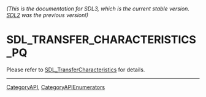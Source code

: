 ###### (This is the documentation for SDL3, which is the current stable version. [SDL2](https://wiki.libsdl.org/SDL2/) was the previous version!)
# SDL_TRANSFER_CHARACTERISTICS_PQ

Please refer to [SDL_TransferCharacteristics](SDL_TransferCharacteristics) for details.

----
[CategoryAPI](CategoryAPI), [CategoryAPIEnumerators](CategoryAPIEnumerators)

